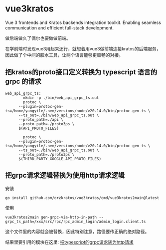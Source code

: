 # vue3kratos
Vue 3 frontends and Kratos backends integration toolkit. Enabling seamless communication and efficient full-stack development.

做后端做久了偶尔也要做做前端。

在学前端时发现vue3用起来还行，就想着用vue3做前端连接kratos的后端服务，因此做了个中间的胶水工具，让两个语言能够更顺畅的对接。

## 把kratos的proto接口定义转换为 typescript 语言的 grpc 的请求
```
web_api_grpc_ts:
        mkdir -p ./bin/web_api_grpc_ts.out
        protoc \
      --plugin=protoc-gen-ts=/home/yangyile/.nvm/versions/node/v20.14.0/bin/protoc-gen-ts \
      --ts_out=./bin/web_api_grpc_ts.out \
      --proto_path=./api \
      --proto_path=./proto3ps \
      $(API_PROTO_FILES)

        protoc \
      --plugin=protoc-gen-ts=/home/yangyile/.nvm/versions/node/v20.14.0/bin/protoc-gen-ts \
      --ts_out=./bin/web_api_grpc_ts.out \
      --proto_path=./proto3ps \
      $(THIRD_PARTY_GOOGLE_API_PROTO_FILES)
```

## 把grpc请求逻辑替换为使用http请求逻辑
安装
```
go install github.com/orzkratos/vue3kratos/cmd/vue3kratos2main@latest
```

使用
```
vue3kratos2main gen-grpc-via-http-in-path --grpc_ts_path=/xxx/src/rpc/rpc_admin_login/admin_login.client.ts
```
这个文件里的内容就会被替换，因此特别注意，路径要传正确的绝对路径。

结果里要引用的模块在这里: [把typescript的grpc请求转为http请求](vue3npm/src/rpcviahttp/rpcviahttp.ts)
